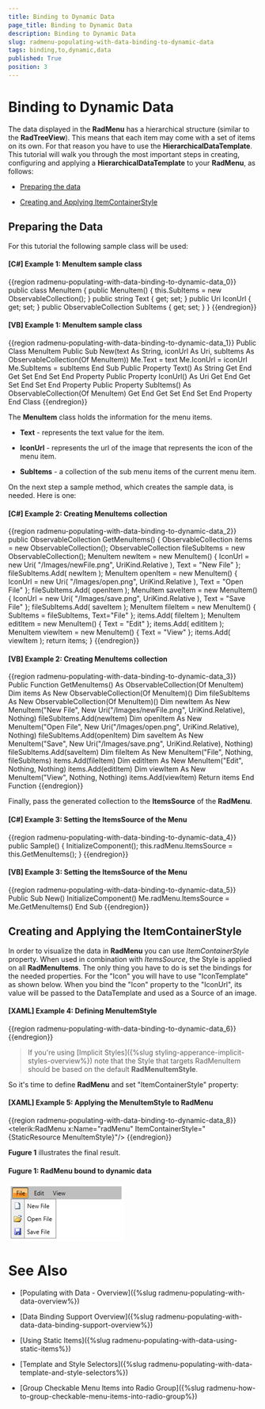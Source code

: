 ```yaml
---
title: Binding to Dynamic Data
page_title: Binding to Dynamic Data
description: Binding to Dynamic Data
slug: radmenu-populating-with-data-binding-to-dynamic-data
tags: binding,to,dynamic,data
published: True
position: 3
---
```


# Binding to Dynamic Data

The data displayed in the __RadMenu__ has a hierarchical structure (similar to the __RadTreeView__). This means that each item may come with a set of items on its own. For that reason you have to use the __HierarchicalDataTemplate__. This tutorial will walk you through the most important steps in creating, configuring and applying a __HierarchicalDataTemplate__ to your __RadMenu__, as follows:      

* [Preparing the data](#preparing-the-data)

* [Creating and Applying ItemContainerStyle](#creating-and-applying-the-itemcontainerstyle)

## Preparing the Data

For this tutorial the following sample class will be used:

#### __[C#] Example 1: MenuItem sample class__

{{region radmenu-populating-with-data-binding-to-dynamic-data_0}}
	public class MenuItem
	{
	    public MenuItem()
	    {
	        this.SubItems = new ObservableCollection<MenuItem>();
	    }
	    public string Text
	    {
	        get;
	        set;
	    }
	    public Uri IconUrl
	    {
	        get;
	        set;
	    }
	    public ObservableCollection<MenuItem> SubItems
	    {
	        get;
	        set;
	    }
	}
{{endregion}}

#### __[VB] Example 1: MenuItem sample class__

{{region radmenu-populating-with-data-binding-to-dynamic-data_1}}
	Public Class MenuItem
	 Public Sub New(text As String, iconUrl As Uri, subItems As ObservableCollection(Of MenuItem))
	  Me.Text = text
	  Me.IconUrl = iconUrl
	  Me.SubItems = subItems
	 End Sub
	 Public Property Text() As String
	  Get
	  End Get
	  Set
	  End Set
	 End Property
	 Public Property IconUrl() As Uri
	  Get
	  End Get
	  Set
	  End Set
	 End Property
	 Public Property SubItems() As ObservableCollection(Of MenuItem)
	  Get
	  End Get
	  Set
	  End Set
	 End Property
	End Class
{{endregion}}

The __MenuItem__ class holds the information for the menu items.

* __Text__ - represents the text value for the item.

* __IconUrl__ - represents the url of the image that represents the icon of the menu item.

* __SubItems__ - a collection of the sub menu items of the current menu item.

On the next step a sample method, which creates the sample data, is needed. Here is one:

#### __[C#] Example 2: Creating MenuItems collection__

{{region radmenu-populating-with-data-binding-to-dynamic-data_2}}
	public ObservableCollection<MenuItem> GetMenuItems()
	{
	    ObservableCollection<MenuItem> items = new ObservableCollection<MenuItem>();
	    ObservableCollection<MenuItem> fileSubItems = new ObservableCollection<MenuItem>();
	    MenuItem newItem = new MenuItem()
	    {
	        IconUrl = new Uri( "/Images/newFile.png", UriKind.Relative ),
	        Text = "New File"
	    };
	    fileSubItems.Add( newItem );
	    MenuItem openItem = new MenuItem()
	    {
	        IconUrl = new Uri( "/Images/open.png", UriKind.Relative ),
	        Text = "Open File"
	    };
	    fileSubItems.Add( openItem );
	    MenuItem saveItem = new MenuItem()
	    {
	        IconUrl = new Uri( "/Images/save.png", UriKind.Relative ),
	        Text = "Save File"
	    };
	    fileSubItems.Add( saveItem );
	    MenuItem fileItem = new MenuItem()
	    {
	        SubItems = fileSubItems,
	        Text="File"
	    };
	    items.Add( fileItem );
	    MenuItem editItem = new MenuItem()
	    {
	        Text = "Edit"
	    };
	    items.Add( editItem );
	    MenuItem viewItem = new MenuItem()
	    {
	        Text = "View"
	    };
	    items.Add( viewItem );
	    return items;
	}
{{endregion}}

#### __[VB] Example 2: Creating MenuItems collection__

{{region radmenu-populating-with-data-binding-to-dynamic-data_3}}
	Public Function GetMenuItems() As ObservableCollection(Of MenuItem)
	 Dim items As New ObservableCollection(Of MenuItem)()
	 Dim fileSubItems As New ObservableCollection(Of MenuItem)()
	 Dim newItem As New MenuItem("New File", New Uri("/Images/newFile.png", UriKind.Relative), Nothing)
	 fileSubItems.Add(newItem)
	 Dim openItem As New MenuItem("Open File", New Uri("/Images/open.png", UriKind.Relative), Nothing)
	 fileSubItems.Add(openItem)
	 Dim saveItem As New MenuItem("Save", New Uri("/Images/save.png", UriKind.Relative), Nothing)
	 fileSubItems.Add(saveItem)
	 Dim fileItem As New MenuItem("File", Nothing, fileSubItems)
	 items.Add(fileItem)
	 Dim editItem As New MenuItem("Edit", Nothing, Nothing)
	 items.Add(editItem)
	 Dim viewItem As New MenuItem("View", Nothing, Nothing)
	 items.Add(viewItem)
	 Return items
	End Function
{{endregion}}

Finally, pass the generated collection to the __ItemsSource__ of the __RadMenu__.

#### __[C#] Example 3: Setting the ItemsSource of the Menu__

{{region radmenu-populating-with-data-binding-to-dynamic-data_4}}
	public Sample()
	{
	    InitializeComponent();
	    this.radMenu.ItemsSource = this.GetMenuItems();
	}
{{endregion}}

#### __[VB] Example 3: Setting the ItemsSource of the Menu__

{{region radmenu-populating-with-data-binding-to-dynamic-data_5}}
	Public Sub New()
	 InitializeComponent()
	 Me.radMenu.ItemsSource = Me.GetMenuItems()
	End Sub
{{endregion}}

## Creating and Applying the ItemContainerStyle

In order to visualize the data in __RadMenu__ you can use *ItemContainerStyle* property. When used in combination with *ItemsSource*, the Style is applied on all __RadMenuItems__. The only thing you have to do is set the bindings for the needed properties. For the "Icon" you will have to use "IconTemplate" as shown below. When you bind the "Icon" property to the "IconUrl", its value will be passed to the DataTemplate and used as a Source of an image.        

#### __[XAML] Example 4: Defining MenuItemStyle__

{{region radmenu-populating-with-data-binding-to-dynamic-data_6}}
	<Style x:Key="MenuItemStyle" TargetType="telerik:RadMenuItem">
	    <Setter Property="Header" Value="{Binding Text}"/>
	    <Setter Property="ItemsSource" Value="{Binding SubItems}"/>
	    <Setter Property="Icon" Value="{Binding IconUrl}" />
	    <Setter Property="IconTemplate" >
	        <Setter.Value>
	            <DataTemplate>
	                <Image Source="{Binding}" Stretch="None"/>
	            </DataTemplate>
	        </Setter.Value>
	    </Setter>
	</Style>
{{endregion}}

>If you're using [Implicit Styles]({%slug styling-apperance-implicit-styles-overview%}) note that the Style that targets RadMenuItem should be based on the default __RadMenuItemStyle__.

So it's time to define __RadMenu__ and set "ItemContainerStyle" property:
        
#### __[XAML] Example 5: Applying the MenuItemStyle to RadMenu__

{{region radmenu-populating-with-data-binding-to-dynamic-data_8}}
	<telerik:RadMenu x:Name="radMenu" ItemContainerStyle="{StaticResource MenuItemStyle}"/>
{{endregion}}

__Fugure 1__ illustrates the final result.

#### __Fugure 1: RadMenu bound to dynamic data__

![](images/RadMenu_Populating_with_Data_Binding_to_Dynamic_Data_02.png)

# See Also

 * [Populating with Data - Overview]({%slug radmenu-populating-with-data-overview%})

 * [Data Binding Support Overview]({%slug radmenu-populating-with-data-data-binding-support-overview%})

 * [Using Static Items]({%slug radmenu-populating-with-data-using-static-items%})

 * [Template and Style Selectors]({%slug radmenu-populating-with-data-template-and-style-selectors%})

 * [Group Checkable Menu Items into Radio Group]({%slug radmenu-how-to-group-checkable-menu-items-into-radio-group%})

